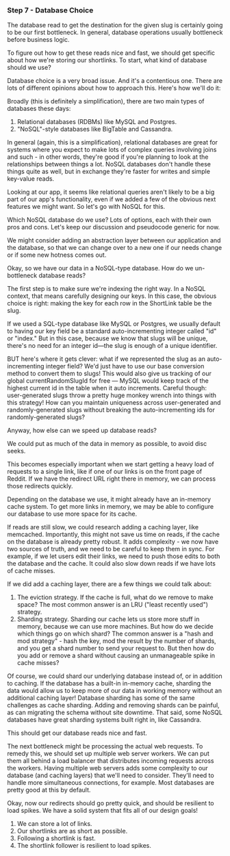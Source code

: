 ### Step 7 - Database Choice

The database read to get the destination for the given slug is certainly going to be our first 
bottleneck. In general, database operations usually bottleneck before business logic.

To figure out how to get these reads nice and fast, we should get specific about how we're storing our 
shortlinks. To start, what kind of database should we use?

Database choice is a very broad issue. And it's a contentious one. There are lots of different 
opinions about how to approach this. Here's how we'll do it:

Broadly (this is definitely a simplification), there are two main types of databases these days:
1. Relational databases (RDBMs) like MySQL and Postgres.
2. "NoSQL"-style databases like BigTable and Cassandra.

In general (again, this is a simplification), relational databases are great for systems where you 
expect to make lots of complex queries involving joins and such - in other words, they're good if 
you're planning to look at the relationships between things a lot. NoSQL databases don't handle these 
things quite as well, but in exchange they're faster for writes and simple key-value reads.

Looking at our app, it seems like relational queries aren't likely to be a big part of our app's 
functionality, even if we added a few of the obvious next features we might want. So let's go with 
NoSQL for this.

Which NoSQL database do we use? Lots of options, each with their own pros and cons. Let's keep our 
discussion and pseudocode generic for now.

We might consider adding an abstraction layer between our application and the database, so that we can 
change over to a new one if our needs change or if some new hotness comes out.

Okay, so we have our data in a NoSQL-type database. How do we un-bottleneck database reads?

The first step is to make sure we're indexing the right way. In a NoSQL context, that means 
carefully designing our keys. In this case, the obvious choice is right: making the key for each row 
in the ShortLink table be the slug.

If we used a SQL-type database like MySQL or Postgres, we usually default to having our key field be 
a standard auto-incrementing integer called "id" or "index." But in this case, because we know that 
slugs will be unique, there's no need for an integer id—the slug is enough of a unique identifier.

BUT here's where it gets clever: what if we represented the slug as an auto-incrementing integer 
field? We'd just have to use our base conversion method to convert them to slugs! This would also 
give us tracking of our global currentRandomSlugId for free — MySQL would keep track of the highest 
current id in the table when it auto increments. Careful though: user-generated slugs throw a pretty 
huge monkey wrench into things with this strategy! How can you maintain uniqueness across 
user-generated and randomly-generated slugs without breaking the auto-incrementing ids for 
randomly-generated slugs?

Anyway, how else can we speed up database reads?

We could put as much of the data in memory as possible, to avoid disc seeks.

This becomes especially important when we start getting a heavy load of requests to a single link, 
like if one of our links is on the front page of Reddit. If we have the redirect URL right there in 
memory, we can process those redirects quickly.

Depending on the database we use, it might already have an in-memory cache system. To get more links 
in memory, we may be able to configure our database to use more space for its cache.

If reads are still slow, we could research adding a caching layer, like memcached. Importantly, this 
might not save us time on reads, if the cache on the database is already pretty robust. It adds 
complexity - we now have two sources of truth, and we need to be careful to keep them in sync. For 
example, if we let users edit their links, we need to push those edits to both the database and the 
cache. It could also slow down reads if we have lots of cache misses.

If we did add a caching layer, there are a few things we could talk about:
1. The eviction strategy. If the cache is full, what do we remove to make space? The most common 
   answer is an LRU ("least recently used") strategy.
2. Sharding strategy. Sharding our cache lets us store more stuff in memory, because we can use more 
   machines. But how do we decide which things go on which shard? The common answer is a "hash and 
   mod strategy" - hash the key, mod the result by the number of shards, and you get a shard number 
   to send your request to. But then how do you add or remove a shard without causing an unmanageable 
   spike in cache misses?

Of course, we could shard our underlying database instead of, or in addition to caching. If the 
database has a built-in in-memory cache, sharding the data would allow us to keep more of our data in 
working memory without an additional caching layer! Database sharding has some of the same challenges 
as cache sharding. Adding and removing shards can be painful, as can migrating the schema without site 
downtime. That said, some NoSQL databases have great sharding systems built right in, like Cassandra.

This should get our database reads nice and fast.

The next bottleneck might be processing the actual web requests. To remedy this, we should set up 
multiple web server workers. We can put them all behind a load balancer that distributes incoming 
requests across the workers. Having multiple web servers adds some complexity to our database (and 
caching layers) that we'll need to consider. They'll need to handle more simultaneous connections, 
for example. Most databases are pretty good at this by default.

Okay, now our redirects should go pretty quick, and should be resilient to load spikes. We have a 
solid system that fits all of our design goals!
1. We can store a lot of links.
2. Our shortlinks are as short as possible.
3. Following a shortlink is fast.
4. The shortlink follower is resilient to load spikes.

